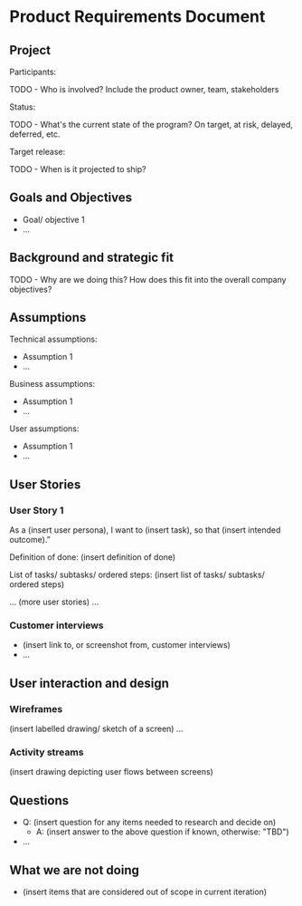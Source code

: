 # Product Requirements Document

## Project

Participants:

TODO - Who is involved? Include the product owner, team, stakeholders

Status:

TODO - What's the current state of the program? On target, at risk, delayed, deferred, etc.

Target release:

TODO - When is it projected to ship?

## Goals and Objectives

- Goal/ objective 1
- ...

## Background and strategic fit

TODO - Why are we doing this? How does this fit into the overall company objectives?

## Assumptions

Technical assumptions:

- Assumption 1
- ...

Business assumptions:

- Assumption 1
- ...

User assumptions:

- Assumption 1
- ...

## User Stories

### User Story 1

As a (insert user persona), I want to (insert task), so that (insert intended outcome).”

Definition of done: (insert definition of done)

List of tasks/ subtasks/ ordered steps: (insert list of tasks/ subtasks/ ordered steps)

... (more user stories) ...

### Customer interviews

- (insert link to, or screenshot from, customer interviews)
- ...

## User interaction and design

### Wireframes

(insert labelled drawing/ sketch of a screen)
...

### Activity streams

(insert drawing depicting user flows between screens)

## Questions

- Q: (insert question for any items needed to research and decide on)
  - A: (insert answer to the above question if known, otherwise: "TBD")
- ...

## What we are not doing

- (insert items that are considered out of scope in current iteration)
